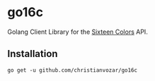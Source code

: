 # go16c
Golang Client Library for the [Sixteen Colors](https://16colo.rs) API.

## Installation

```
go get -u github.com/christianvozar/go16c
```
